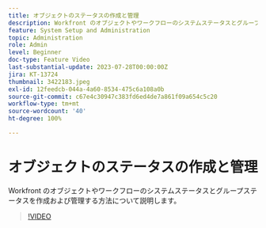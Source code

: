 ```yaml
---
title: オブジェクトのステータスの作成と管理
description: Workfront のオブジェクトやワークフローのシステムステータスとグループステータスを作成および管理する方法について説明します。
feature: System Setup and Administration
topic: Administration
role: Admin
level: Beginner
doc-type: Feature Video
last-substantial-update: 2023-07-28T00:00:00Z
jira: KT-13724
thumbnail: 3422183.jpeg
exl-id: 12feedcb-044a-4a60-8534-475c6a108a0b
source-git-commit: c67e4c30947c383fd6ed4de7a861f09a654c5c20
workflow-type: tm+mt
source-wordcount: '40'
ht-degree: 100%

---
```


# オブジェクトのステータスの作成と管理

Workfront のオブジェクトやワークフローのシステムステータスとグループステータスを作成および管理する方法について説明します。

>[!VIDEO](https://video.tv.adobe.com/v/3451848/?learn=on&captions=jpn)
